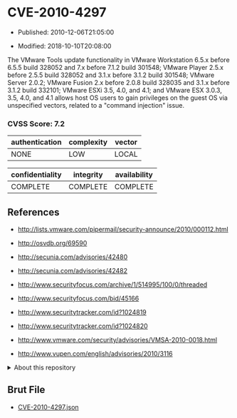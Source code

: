 # CVE-2010-4297

- Published: 2010-12-06T21:05:00

- Modified: 2018-10-10T20:08:00

The VMware Tools update functionality in VMware Workstation 6.5.x before 6.5.5 build 328052 and 7.x before 7.1.2 build 301548; VMware Player 2.5.x before 2.5.5 build 328052 and 3.1.x before 3.1.2 build 301548; VMware Server 2.0.2; VMware Fusion 2.x before 2.0.8 build 328035 and 3.1.x before 3.1.2 build 332101; VMware ESXi 3.5, 4.0, and 4.1; and VMware ESX 3.0.3, 3.5, 4.0, and 4.1 allows host OS users to gain privileges on the guest OS via unspecified vectors, related to a "command injection" issue.

### CVSS Score: **7.2**

| authentication | complexity | vector |
| --- | --- | --- |
| NONE | LOW | LOCAL |

| confidentiality | integrity | availability |
| --- | --- | --- |
| COMPLETE | COMPLETE | COMPLETE |

## References

* http://lists.vmware.com/pipermail/security-announce/2010/000112.html

* http://osvdb.org/69590

* http://secunia.com/advisories/42480

* http://secunia.com/advisories/42482

* http://www.securityfocus.com/archive/1/514995/100/0/threaded

* http://www.securityfocus.com/bid/45166

* http://www.securitytracker.com/id?1024819

* http://www.securitytracker.com/id?1024820

* http://www.vmware.com/security/advisories/VMSA-2010-0018.html

* http://www.vupen.com/english/advisories/2010/3116

<details>
<summary>About this repository</summary> 

  This repository is part of the project [Live Hack CVE](https://github.com/Live-Hack-CVE). Main website can be found [www.live-hack.org](https://www.live-hack.org) 
  
  Made by [Sn0wAlice](https://github.com/Sn0wAlice) for the people that care about security and need to have a feed of the latest CVEs. Hope you enjoy it, don't forget to star the repo and follow me on [Twitter](https://twitter.com/Sn0wAlice) and [Github](https://github.com/Sn0wAlice). And that is my [personnal website](https://www.alice-snow.me/)

  - [Home Page](https://github.com/Live-Hack-CVE)
  - [Framework](https://github.com/Live-Hack-CVE/cve-framework)
  - [CVE database](https://github.com/Live-Hack-CVE/full_database)
  - [Changelog](https://github.com/Live-Hack-CVE/Changelog)
</details>

## Brut File

* [CVE-2010-4297.json](https://raw.githubusercontent.com/Live-Hack-CVE/full_database/main/cves/2010/CVE-2010-4297.json)

